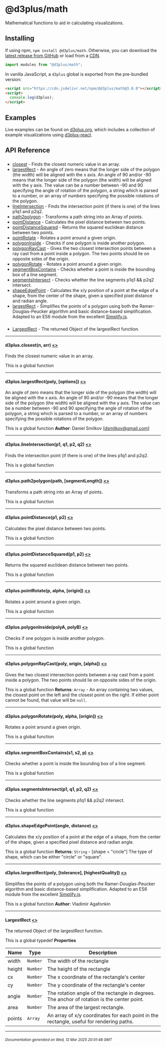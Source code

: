 # @d3plus/math
  
Mathematical functions to aid in calculating visualizations.

## Installing

If using npm, `npm install @d3plus/math`. Otherwise, you can download the [latest release from GitHub](https://github.com/d3plus/d3plus/releases/latest) or load from a [CDN](https://cdn.jsdelivr.net/npm/@d3plus/math@3.0.0/+esm).

```js
import modules from "@d3plus/math";
```

In vanilla JavaScript, a `d3plus` global is exported from the pre-bundled version:

```html
<script src="https://cdn.jsdelivr.net/npm/@d3plus/math@3.0.0"></script>
<script>
  console.log(d3plus);
</script>
```

## Examples

Live examples can be found on [d3plus.org](https://d3plus.org/), which includes a collection of example visualizations using [d3plus-react](https://github.com/d3plus/d3plus-react/).

## API Reference

##### 
* [closest](#closest) - Finds the closest numeric value in an array.
* [largestRect](#largestRect) - An angle of zero means that the longer side of the polygon (the width) will be aligned with the x axis. An angle of 90 and/or -90 means that the longer side of the polygon (the width) will be aligned with the y axis. The value can be a number between -90 and 90 specifying the angle of rotation of the polygon, a string which is parsed to a number, or an array of numbers specifying the possible rotations of the polygon.
* [lineIntersection](#lineIntersection) - Finds the intersection point (if there is one) of the lines p1q1 and p2q2.
* [path2polygon](#path2polygon) - Transforms a path string into an Array of points.
* [pointDistance](#pointDistance) - Calculates the pixel distance between two points.
* [pointDistanceSquared](#pointDistanceSquared) - Returns the squared euclidean distance between two points.
* [pointRotate](#pointRotate) - Rotates a point around a given origin.
* [polygonInside](#polygonInside) - Checks if one polygon is inside another polygon.
* [polygonRayCast](#polygonRayCast) - Gives the two closest intersection points between a ray cast from a point inside a polygon. The two points should lie on opposite sides of the origin.
* [polygonRotate](#polygonRotate) - Rotates a point around a given origin.
* [segmentBoxContains](#segmentBoxContains) - Checks whether a point is inside the bounding box of a line segment.
* [segmentsIntersect](#segmentsIntersect) - Checks whether the line segments p1q1 && p2q2 intersect.
* [shapeEdgePoint](#shapeEdgePoint) - Calculates the x/y position of a point at the edge of a shape, from the center of the shape, given a specified pixel distance and radian angle.
* [largestRect](#largestRect) - Simplifies the points of a polygon using both the Ramer-Douglas-Peucker algorithm and basic distance-based simplification. Adapted to an ES6 module from the excellent [Simplify.js](http://mourner.github.io/simplify-js/).

##### 
* [LargestRect](#LargestRect) - The returned Object of the largestRect function.

---

<a name="closest"></a>
#### d3plus.**closest**(n, arr) [<>](https://github.com/d3plus/d3plus/blob/main/packages/math/src/closest.js#L1)

Finds the closest numeric value in an array.


This is a global function

---

<a name="largestRect"></a>
#### d3plus.**largestRect**(poly, [options]) [<>](https://github.com/d3plus/d3plus/blob/main/packages/math/src/largestRect.js#L28)

An angle of zero means that the longer side of the polygon (the width) will be aligned with the x axis. An angle of 90 and/or -90 means that the longer side of the polygon (the width) will be aligned with the y axis. The value can be a number between -90 and 90 specifying the angle of rotation of the polygon, a string which is parsed to a number, or an array of numbers specifying the possible rotations of the polygon.


This is a global function
**Author**: Daniel Smilkov [dsmilkov@gmail.com]  

---

<a name="lineIntersection"></a>
#### d3plus.**lineIntersection**(p1, q1, p2, q2) [<>](https://github.com/d3plus/d3plus/blob/main/packages/math/src/lineIntersection.js#L1)

Finds the intersection point (if there is one) of the lines p1q1 and p2q2.


This is a global function

---

<a name="path2polygon"></a>
#### d3plus.**path2polygon**(path, [segmentLength]) [<>](https://github.com/d3plus/d3plus/blob/main/packages/math/src/path2polygon.js#L1)

Transforms a path string into an Array of points.


This is a global function

---

<a name="pointDistance"></a>
#### d3plus.**pointDistance**(p1, p2) [<>](https://github.com/d3plus/d3plus/blob/main/packages/math/src/pointDistance.js#L3)

Calculates the pixel distance between two points.


This is a global function

---

<a name="pointDistanceSquared"></a>
#### d3plus.**pointDistanceSquared**(p1, p2) [<>](https://github.com/d3plus/d3plus/blob/main/packages/math/src/pointDistanceSquared.js#L1)

Returns the squared euclidean distance between two points.


This is a global function

---

<a name="pointRotate"></a>
#### d3plus.**pointRotate**(p, alpha, [origin]) [<>](https://github.com/d3plus/d3plus/blob/main/packages/math/src/pointRotate.js#L1)

Rotates a point around a given origin.


This is a global function

---

<a name="polygonInside"></a>
#### d3plus.**polygonInside**(polyA, polyB) [<>](https://github.com/d3plus/d3plus/blob/main/packages/math/src/polygonInside.js#L5)

Checks if one polygon is inside another polygon.


This is a global function

---

<a name="polygonRayCast"></a>
#### d3plus.**polygonRayCast**(poly, origin, [alpha]) [<>](https://github.com/d3plus/d3plus/blob/main/packages/math/src/polygonRayCast.js#L5)

Gives the two closest intersection points between a ray cast from a point inside a polygon. The two points should lie on opposite sides of the origin.


This is a global function
**Returns**: <code>Array</code> - An array containing two values, the closest point on the left and the closest point on the right. If either point cannot be found, that value will be `null`.  

---

<a name="polygonRotate"></a>
#### d3plus.**polygonRotate**(poly, alpha, [origin]) [<>](https://github.com/d3plus/d3plus/blob/main/packages/math/src/polygonRotate.js#L3)

Rotates a point around a given origin.


This is a global function

---

<a name="segmentBoxContains"></a>
#### d3plus.**segmentBoxContains**(s1, s2, p) [<>](https://github.com/d3plus/d3plus/blob/main/packages/math/src/segmentBoxContains.js#L1)

Checks whether a point is inside the bounding box of a line segment.


This is a global function

---

<a name="segmentsIntersect"></a>
#### d3plus.**segmentsIntersect**(p1, q1, p2, q2) [<>](https://github.com/d3plus/d3plus/blob/main/packages/math/src/segmentsIntersect.js#L4)

Checks whether the line segments p1q1 && p2q2 intersect.


This is a global function

---

<a name="shapeEdgePoint"></a>
#### d3plus.**shapeEdgePoint**(angle, distance) [<>](https://github.com/d3plus/d3plus/blob/main/packages/math/src/shapeEdgePoint.js#L3)

Calculates the x/y position of a point at the edge of a shape, from the center of the shape, given a specified pixel distance and radian angle.


This is a global function
**Returns**: <code>String</code> - [shape = "circle"] The type of shape, which can be either "circle" or "square".  

---

<a name="largestRect"></a>
#### d3plus.**largestRect**(poly, [tolerance], [highestQuality]) [<>](https://github.com/d3plus/d3plus/blob/main/packages/math/src/simplify.js#L112)

Simplifies the points of a polygon using both the Ramer-Douglas-Peucker algorithm and basic distance-based simplification. Adapted to an ES6 module from the excellent [Simplify.js](http://mourner.github.io/simplify-js/).


This is a global function
**Author**: Vladimir Agafonkin  

---

<a name="LargestRect"></a>
#### **LargestRect** [<>](https://github.com/d3plus/d3plus/blob/main/packages/math/src/largestRect.js#L16)

The returned Object of the largestRect function.


This is a global typedef
**Properties**

| Name | Type | Description |
| --- | --- | --- |
| width | <code>Number</code> | The width of the rectangle |
| height | <code>Number</code> | The height of the rectangle |
| cx | <code>Number</code> | The x coordinate of the rectangle's center |
| cy | <code>Number</code> | The y coordinate of the rectangle's center |
| angle | <code>Number</code> | The rotation angle of the rectangle in degrees. The anchor of rotation is the center point. |
| area | <code>Number</code> | The area of the largest rectangle. |
| points | <code>Array</code> | An array of x/y coordinates for each point in the rectangle, useful for rendering paths. |


---


###### <sub>Documentation generated on Wed, 12 Mar 2025 20:01:48 GMT</sub>
